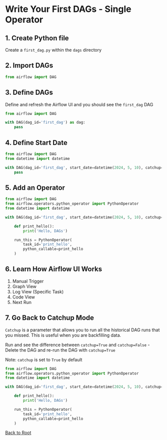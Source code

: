# Write Your First DAGs - Single Operator

## 1. Create Python file

Create a `first_dag.py` within the `dags` directory

## 2. Import DAGs

```python {"id":"01HYB78YJZ3S6B5322TAWATSRT"}
from airflow import DAG
```

## 3. Define DAGs

Define and refresh the Airflow UI and you should see the `first_dag` DAG

```python {"id":"01HYCH0SEPC61S4SF9SM0Z7RBK"}
from airflow import DAG

with DAG(dag_id='first_dag') as dag:
    pass
```

## 4. Define Start Date

```python {"id":"01HYCH0SEQX6K9PWGJFJRZYS2J"}
from airflow import DAG
from datetime import datetime

with DAG(dag_id='first_dag', start_date=datetime(2024, 5, 10), catchup=False) as dag:
    pass
```

## 5. Add an Operator

```python {"id":"01HYCH0SEQX6K9PWGJFK6TFXHH"}
from airflow import DAG
from airflow.operators.python_operator import PythonOperator
from datetime import datetime

with DAG(dag_id='first_dag', start_date=datetime(2024, 5, 10), catchup=False) as dag:

    def print_hello():
        print('Hello, DAGs')

    run_this = PythonOperator(
        task_id='print_hello',
        python_callable=print_hello
    )

```

## 6. Learn How Airflow UI Works

1. Manual Trigger
2. Graph View
3. Log View (Specific Task)
4. Code View
5. Next Run

## 7. Go Back to Catchup Mode

`Catchup` is a parameter that allows you to run all the historical DAG runs that you missed. This is useful when you are backfilling data.

Run and see the difference between `catchup=True` and `catchup=False` - Delete the DAG and re-run the DAG with `catchup=True`

Note: `catchup` is set to `True` by default

```python {"id":"01HYCH0SEQX6K9PWGJFPP227JJ"}
from airflow import DAG
from airflow.operators.python_operator import PythonOperator
from datetime import datetime

with DAG(dag_id='first_dag', start_date=datetime(2024, 5, 10), catchup=True) as dag:

    def print_hello():
        print('Hello, DAGs')

    run_this = PythonOperator(
        task_id='print_hello',
        python_callable=print_hello
    )

```

[Back to Root](../../README.md)